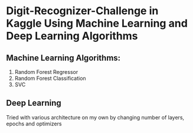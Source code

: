 # Digit-Recognizer-Challenge in Kaggle Using Machine Learning and Deep Learning Algorithms

## Machine Learning Algorithms:

1. Random Forest Regressor
2. Random Forest Classification
3. SVC

## Deep Learning

Tried with various architecture on my own by changing number of layers, epochs and optimizers
